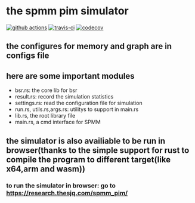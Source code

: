 # the spmm pim simulator
[![github actions](https://github.com/shenjiangqiu/spmm_pim/actions/workflows/rust.yml/badge.svg?branch=master&style=flat-square)](https://github.com/shenjiangqiu/spmm_pim/actions/workflows/rust.yml)
[![travis-ci](https://app.travis-ci.com/shenjiangqiu/spmm_pim.svg?branch=master&style=flat-square)](https://app.travis-ci.com/shenjiangqiu/spmm_pim)
[![codecov](https://codecov.io/gh/shenjiangqiu/spmm_pim/branch/master/graph/badge.svg?style=flat-square)](https://codecov.io/gh/shenjiangqiu/spmm_pim)
## the configures for memory and graph are in configs file

## here are some important modules

 - bsr.rs: the core lib for bsr
 - result.rs: record the simulation statistics
 - settings.rs: read the configuration file for simulation 
 - run.rs, utils.rs,args.rs: utilitys to support in main.rs
 - lib.rs, the root library file 
 - main.rs, a cmd interface for SPMM

## the simulator is also availiable to be run in browser(thanks to the simple support for rust to compile the program to different target(like x64,arm and wasm))
### to run the simulator in browser: go to https://research.thesjq.com/spmm_pim/
